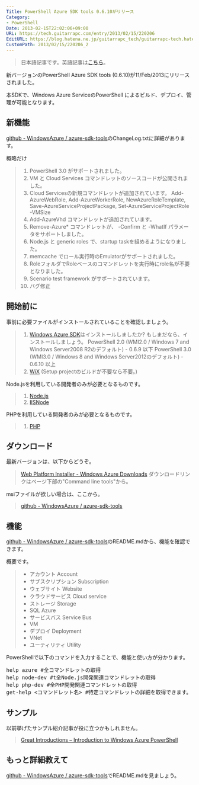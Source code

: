 ```yaml
---
Title: PowerShell Azure SDK tools 0.6.10がリリース
Category:
- PowerShell
Date: 2013-02-15T22:02:06+09:00
URL: https://tech.guitarrapc.com/entry/2013/02/15/220206
EditURL: https://blog.hatena.ne.jp/guitarrapc_tech/guitarrapc-tech.hatenablog.com/atom/entry/11696248318757675384
CustomPath: 2013/02/15/220206_2
---
```


<blockquote>日本語記事です。英語記事は<a href="http://guitarrapc.wordpress.com/2013/02/16/powershell-new-version-of-the-azure-sdk-has-been-released/?preview=true&amp;preview_id=1672" target="_blank">こちら</a>。</blockquote>
新バージョンのPowerShell Azure SDK tools (0.6.10)が11/Feb/2013にリリースされました。

本SDKで、Windows Azure ServiceのPowerShell によるビルド、デプロイ、管理が可能となります。

<h2>新機能</h2>
<a href="https://github.com/WindowsAzure/azure-sdk-tools" target="_blank">github - WindowsAzure  / azure-sdk-tools</a>のChangeLog.txtに詳細があります。

概略だけ
<blockquote><ol>
	<li>PowerShell 3.0 がサポートされました。</li>
	<li>VM と Cloud Services コマンドレットのソースコードが公開されました。</li>
	<li>Cloud Servicesの新規コマンドレットが追加されています。
Add-AzureWebRole,
Add-AzureWorkerRole,
NewAzureRoleTemplate,
Save-AzureServiceProjectPackage,
Set-AzureServiceProjectRole -VMSize</li>
	<li>Add-AzureVhd コマンドレットが追加されています。</li>
	<li>Remove-Azure* コマンドレットが、 -Confirm と -WhatIf パラメータをサポートしました。</li>
	<li>Node.js と generic roles で、startup taskを組めるようになりました。</li>
	<li>memcache でロール実行時のEmulatorがサポートされました。</li>
	<li>RoleフォルダでRoleベースのコマンドレットを実行時にrole名が不要となりました。</li>
	<li>Scenario test framework がサポートされています。</li>
	<li>バグ修正</li>
</ol></blockquote>



<h2>開始前に</h2>
事前に必要ファイルがインストールされていることを確認しましょう。

<blockquote><ol>
	<li> <a href="http://www.windowsazure.com/en-us/downloads/?fb=ja-jp" target="_blank">Windows Azure SDK</a>はインストールしましたか? もしまだなら、インストールしましょう。
PowerShell 2.0 (WMI2.0 / Windows 7 and Windows Server2008 R2のデフォルト) - 0.6.9 以下
PowerShell 3.0 (WMI3.0 / Windows 8 and Windows Server2012のデフォルト) - 0.6.10 以上</li>
	<li><a href="http://wix.sourceforge.net/" target="_blank">WiX</a> (Setup projectのビルドが不要なら不要。)</li>
</ol></blockquote>

Node.jsを利用している開発者のみが必要となるものです。
<blockquote><ol>
	<li><a href="http://nodejs.org/" target="_blank">Node.js</a></li>
	<li><a href="https://github.com/tjanczuk/iisnode" target="_blank">IISNode</a></li>
</ol></blockquote>

PHPを利用している開発者のみが必要となるものです。
<blockquote><ol>
	<li><a href="http://php.iis.net/" target="_blank">PHP</a></li>
</ol></blockquote>


<h2>ダウンロード</h2>
最新バージョンは、以下からどうぞ。
<blockquote><a href="http://www.windowsazure.com/en-us/downloads/" target="_blank">Web Platform Installer - Windows Azure Downloads</a>
ダウンロードリンクはページ下部の"Command line tools"から。
</blockquote>

msiファイルが欲しい場合は、ここから。
<blockquote><a href="https://github.com/WindowsAzure/azure-sdk-tools" target="_blank">github - WindowsAzure  / azure-sdk-tools</a></blockquote>

<h2>機能</h2>
 <a href="https://github.com/WindowsAzure/azure-sdk-tools" target="_blank">github - WindowsAzure  / azure-sdk-tools</a>のREADME.mdから、機能を確認できます。

概要です。
<blockquote><ul>
	<li>アカウント Account</li>
	<li>サブスクリプション Subscription</li>
	<li>ウェブサイト Website</li>
	<li>クラウドサービス Cloud service</li>
	<li>ストレージ Storage</li>
	<li>SQL Azure</li>
	<li>サービスバス Service Bus</li>
	<li>VM</li>
	<li>デプロイ Deployment</li>
	<li>VNet</li>
	<li>ユーティリティ Utility</li>
</ul></blockquote>



PowerShellで以下のコマンドを入力することで、機能と使い方が分かります。
<pre class="brush: powershell">
help azure #全コマンドレットの取得
help node-dev #t全Node.js開発関連コマンドレットの取得
help php-dev #全PHP開発関連コマンドレットの取得
get-help &lt;コマンドレット名&gt; #特定コマンドレットの詳細を取得できます。
</pre>

<h2>サンプル</h2>
以前挙げたサンプル紹介記事が役に立つかもしれません。
<blockquote><a href="http://guitarrapc.wordpress.com/2013/02/11/great-introductions-introduction-to-windows-azure-powershell/" target="_blank">Great Introductions – Introduction to Windows Azure PowerShell</a></blockquote>

<h2>もっと詳細教えて</h2>
<a href="https://github.com/WindowsAzure/azure-sdk-tools" target="_blank">github - WindowsAzure  / azure-sdk-tools</a>でREADME.mdを見ましょう。
